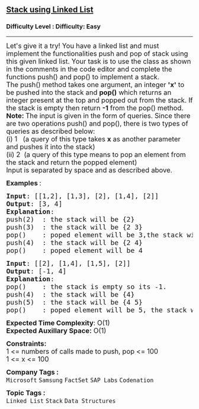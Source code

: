 <h2><a href="https://www.geeksforgeeks.org/problems/implement-stack-using-linked-list/1?utm_source=youtube&utm_medium=collab_striver_ytdescription&utm_campaign=implement-stack-using-linked-list">Stack using Linked List</a></h2><h3>Difficulty Level : Difficulty: Easy</h3><hr><div class="problems_problem_content__Xm_eO"><p><span style="font-size: 18px;">Let's give it a try! You have a linked list and must implement the functionalities push and pop of stack using this given linked list. Your task is to use the class as shown in the comments in the code editor and complete the functions push() and pop() to implement a stack.&nbsp;<br></span><span style="font-size: 18px;">The push() method takes one argument, an integer&nbsp;</span><strong style="font-size: 18px;">'x'</strong><span style="font-size: 18px;">&nbsp;to be pushed into the stack and&nbsp;</span><strong style="font-size: 18px;">pop()</strong><span style="font-size: 18px;">&nbsp;which returns an integer present at the top and popped out from the stack. If the stack is empty then return&nbsp;</span><strong style="font-size: 18px;">-1</strong><span style="font-size: 18px;">&nbsp;from the pop() method.<br></span><strong><span style="font-size: 18px;">Note:&nbsp;</span></strong><span style="font-size: 18px;">The input is given in the form of queries. Since there are two operations push() and pop(), there is two types of queries as described below:<br></span><span style="font-size: 18px;">(i) 1&nbsp;&nbsp; (a query of this type takes <strong>x</strong> as another parameter and pushes it into the stack)<br></span><span style="font-size: 18px;">(ii) 2&nbsp; (a query of this type means to pop an element from the stack and return the popped element)<br></span><span style="font-size: 18px;">Input is separated by space and as described above.&nbsp;</span></p>
<p><span style="font-size: 18px;"><strong>Examples </strong>:</span></p>
<pre><span style="font-size: 18px;"><strong>Input</strong>: [[1,2], [1,3], [2], [1,4], [2]]
<strong>Output</strong>: [3, 4]
<strong>Explanation</strong>: 
push(2)  : the stack will be {2}
push(3)  : the stack will be {2 3}
pop()    : poped element will be 3,the stack will be {2}
push(4)  : the stack will be {2 4}
pop()    : poped element will be 4</span></pre>
<pre><span style="font-size: 18px;"><strong>Input</strong>: [[2], [1,4], [1,5], [2]]
<strong>Output</strong>: [-1, 4]</span><br><span style="font-size: 18px;"><strong>Explanation</strong>: 
pop()    : the stack is empty so its -1.
push(4)  : the stack will be {4}
push(5)  : the stack will be {4 5}
pop()    : poped element will be 5, the stack will be {4}</span></pre>
<p style="font-family: -apple-system, BlinkMacSystemFont, 'Segoe UI', Roboto, Oxygen, Ubuntu, Cantarell, 'Open Sans', 'Helvetica Neue', sans-serif; white-space: normal;"><span style="font-size: 18px;"><strong>Expected Time Complexity</strong>: O(1)</span><br><span style="font-size: 18px;"><strong>Expected Auxillary Space:</strong>&nbsp;O(1)</span></p>
<p style="font-family: -apple-system, BlinkMacSystemFont, 'Segoe UI', Roboto, Oxygen, Ubuntu, Cantarell, 'Open Sans', 'Helvetica Neue', sans-serif; white-space: normal;"><span style="font-size: 18px;"><strong>Constraints:</strong><br>1 &lt;= numbers of calls made to push, pop &lt;= 100<br>1 &lt;= x &lt;= 100</span></p></div><p><span style=font-size:18px><strong>Company Tags : </strong><br><code>Microsoft</code>&nbsp;<code>Samsung</code>&nbsp;<code>FactSet</code>&nbsp;<code>SAP Labs</code>&nbsp;<code>Codenation</code>&nbsp;<br><p><span style=font-size:18px><strong>Topic Tags : </strong><br><code>Linked List</code>&nbsp;<code>Stack</code>&nbsp;<code>Data Structures</code>&nbsp;